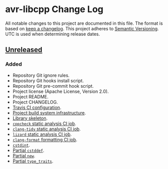 # avr-libcpp Change Log
All notable changes to this project are documented in this file.
The format is based on [keep a changelog](https://keepachangelog.com/en/1.0.0/).
This project adheres to [Semantic Versioning](https://semver.org/).
UTC is used when determining release dates.

## [Unreleased](https://github.com/apcountryman/avr-libcpp/compare/master...develop)
### Added
- Repository Git ignore rules.
- Repository Git hooks install script.
- Repository Git pre-commit hook script.
- Project license (Apache License, Version 2.0).
- Project README.
- Project CHANGELOG.
- [Travis CI configuration](https://github.com/apcountryman/avr-libcpp/issues/1).
- [Project build system infrastructure](https://github.com/apcountryman/avr-libcpp/issues/10).
- [Library skeleton](https://github.com/apcountryman/avr-libcpp/issues/13).
- [`cppcheck` static analysis CI job](https://github.com/apcountryman/avr-libcpp/issues/15).
- [`clang-tidy` static analysis CI job](https://github.com/apcountryman/avr-libcpp/issues/16).
- [`lizard` static analysis CI job](https://github.com/apcountryman/avr-libcpp/issues/17).
- [`clang-format` formatting CI job](https://github.com/apcountryman/avr-libcpp/issues/18).
- [`cstdint`](https://github.com/apcountryman/avr-libcpp/issues/12).
- [Partial `cstddef`](https://github.com/apcountryman/avr-libcpp/issues/26).
- [Partial `new`](https://github.com/apcountryman/avr-libcpp/issues/28).
- [Partial `type_traits`](https://github.com/apcountryman/avr-libcpp/issues/34).
